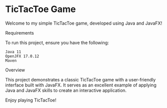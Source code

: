 # TicTacToe Game

Welcome to my simple TicTacToe game, developed using Java and JavaFX!

Requirements

To run this project, ensure you have the following:

    Java 11
    OpenJFX 17.0.12
    Maven

Overview

This project demonstrates a classic TicTacToe game with a user-friendly interface built with JavaFX. It serves as an excellent example of applying Java and JavaFX skills to create an interactive application.

Enjoy playing TicTacToe!
